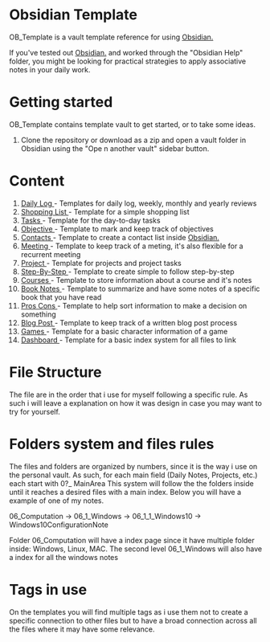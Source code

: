 # Obsidian Template
OB_Template is a vault template reference for using <a href="https://obsidian.md/">Obsidian.</a>

If you've tested out <a href="https://obsidian.md/">Obsidian.</a> and worked through the "Obsidian Help" folder, you might be looking for practical strategies to apply associative notes in your daily work.

# Getting started

OB_Template contains template vault to get started, or to take some ideas. 

1. Clone the repository or download as a zip and open a vault folder in Obsidian using the "Ope n another vault" sidebar button.

# Content
  1. <a href="https://github.com/llZektorll/OB_Template/tree/main/OB_Template/01_Templates/01_1_DailyLog">Daily Log </a> - Templates for daily log, weekly, monthly and yearly reviews
  2. <a href="https://github.com/llZektorll/OB_Template/tree/main/OB_Template/01_Templates/01_2_Shopping_List">Shopping List </a> - Template for a simple shopping list
  3. <a href="https://github.com/llZektorll/OB_Template/tree/main/OB_Template/01_Templates/01_3_Tasks">Tasks </a> - Template for the day-to-day tasks
  4. <a href="https://github.com/llZektorll/OB_Template/tree/main/OB_Template/01_Templates/01_4_Objectives">Objective </a> - Template to mark and keep track of objectives
  5. <a href="https://github.com/llZektorll/OB_Template/tree/main/OB_Template/01_Templates/01_5_Contacts">Contacts </a> - Template to create a contact list inside <a href="https://obsidian.md/">Obsidian.</a>
  6. <a href="https://github.com/llZektorll/OB_Template/tree/main/OB_Template/01_Templates/01_6_Meeting">Meeting </a> - Template to keep track of a meting, it's also flexible for a recurrent meeting
  7. <a href="https://github.com/llZektorll/OB_Template/tree/main/OB_Template/01_Templates/01_7_Project">Project </a>  - Template for projects and project tasks
  8. <a href="https://github.com/llZektorll/OB_Template/tree/main/OB_Template/01_Templates/01_8_Step_By_Step">Step-By-Step </a> - Template to create simple to follow step-by-step
  9. <a href="https://github.com/llZektorll/OB_Template/tree/main/OB_Template/01_Templates/01_9_Courses">Courses </a> - Template to store information about a course and it's notes
  10. <a href="https://github.com/llZektorll/OB_Template/tree/main/OB_Template/01_Templates/01_10_Book_Notes">Book Notes </a> - Template to summarize and have some notes of a specific book that you have read
  11. <a href="https://github.com/llZektorll/OB_Template/tree/main/OB_Template/01_Templates/01_11_Pros_Cons">Pros Cons </a> - Template to help sort information to make a decision on something
  12. <a href="https://github.com/llZektorll/OB_Template/tree/main/OB_Template/01_Templates/01_12_Blog_Post">Blog Post </a>  - Template to keep track of a written blog post process
  13. <a href="https://github.com/llZektorll/OB_Template/tree/main/OB_Template/01_Templates/01_13_Games">Games </a> - Template for a basic character information of a game
  14. <a href="https://github.com/llZektorll/OB_Template/tree/main/OB_Template/01_Templates/01_99_Dashboard">Dashboard </a> - Template for a basic index system for all files to link


# File Structure 
The file are in the order that i use for myself following a specific rule. As such i will leave a explanation on how it was design in case you may want to try for yourself.

# Folders system and files rules
The files and folders are organized by numbers, since it is the way i use on the personal vault. 
As such, for each main field (Daily Notes, Projects, etc.) each start with 0?_ MainArea
This system will follow the the folders inside until it reaches a desired files with a main index. Below you will have a example of one of my notes.

06_Computation -> 06_1_Windows -> 06_1_1_Windows10 -> Windows10ConfigurationNote

Folder 06_Computation will have a index page since it have multiple folder inside: Windows, Linux, MAC. The second level 06_1_Windows will also have a index for all the windows notes

# Tags in use
On the templates you will find multiple tags as i use them not to create a specific connection to other files but to have a broad connection across all the files where it may have some relevance. 
